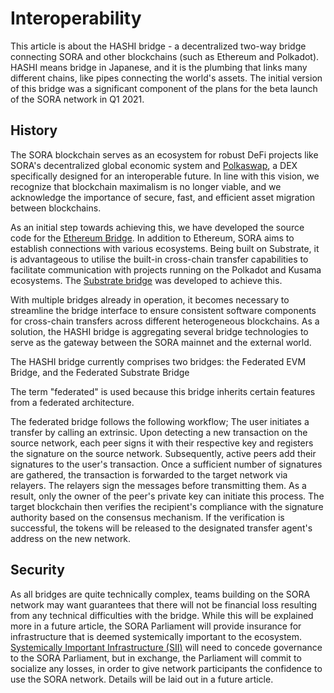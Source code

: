 # Interoperability

This article is about the HASHI bridge - a decentralized two-way bridge connecting SORA and other blockchains (such as Ethereum and Polkadot). HASHI means bridge in Japanese, and it is the plumbing that links many different chains, like pipes connecting the world's assets. The initial version of this bridge was a significant component of the plans for the beta launch of the SORA network in Q1 2021.

## History

The SORA blockchain serves as an ecosystem for robust DeFi projects like SORA's decentralized global economic system and [Polkaswap](./polkaswap), a DEX specifically designed for an interoperable future. In line with this vision, we recognize that blockchain maximalism is no longer viable, and we acknowledge the importance of secure, fast, and efficient asset migration between blockchains.

As an initial step towards achieving this, we have developed the source code for the [Ethereum Bridge](./hashi). In addition to Ethereum, SORA aims to establish connections with various ecosystems. Being built on Substrate, it is advantageous to utilise the built-in cross-chain transfer capabilities to facilitate communication with projects running on the Polkadot and Kusama ecosystems. The [Substrate bridge](./substrate-bridge) was developed to achieve this.

With multiple bridges already in operation, it becomes necessary to streamline the bridge interface to ensure consistent software components for cross-chain transfers across different heterogeneous blockchains.
As a solution, the HASHI bridge is aggregating several bridge technologies to serve as the gateway between the SORA mainnet and the external world.

The HASHI bridge currently comprises two bridges: the Federated EVM Bridge, and the Federated Substrate Bridge

The term "federated" is used because this bridge inherits certain features from a federated architecture.

The federated bridge follows the following workflow; The user initiates a transfer by calling an extrinsic. Upon detecting a new transaction on the source network, each peer signs it with their respective key and registers the signature on the source network. Subsequently, active peers add their signatures to the user's transaction. Once a sufficient number of signatures are gathered, the transaction is forwarded to the target network via relayers. The relayers sign the messages before transmitting them. As a result, only the owner of the peer's private key can initiate this process. The target blockchain then verifies the recipient's compliance with the signature authority based on the consensus mechanism. If the verification is successful, the tokens will be released to the designated transfer agent's address on the new network.

## Security

As all bridges are quite technically complex, teams building on the SORA network may want guarantees that there will not be financial loss resulting from any technical difficulties with the bridge. While this will be explained more in a future article, the SORA Parliament will provide insurance for infrastructure that is deemed systemically important to the ecosystem. [Systemically Important Infrastructure (SII)](./social-insurance) will need to concede governance to the SORA Parliament, but in exchange, the Parliament will commit to socialize any losses, in order to give network participants the confidence to use the SORA network. Details will be laid out in a future article.
